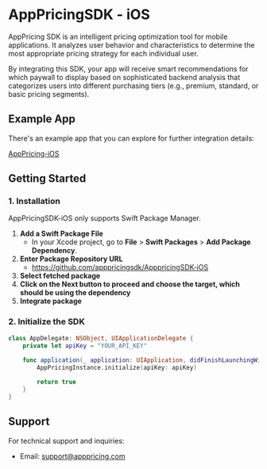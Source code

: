 # AppPricingSDK - iOS

AppPricing SDK is an intelligent pricing optimization tool for mobile applications. It analyzes user behavior and characteristics to determine the most appropriate pricing strategy for each individual user.

By integrating this SDK, your app will receive smart recommendations for which paywall to display based on sophisticated backend analysis that categorizes users into different purchasing tiers (e.g., premium, standard, or basic pricing segments).

## Example App
There's an example app that you can explore for further integration details:

[AppPricing-iOS](https://github.com/apppricingsdk/AppPricing-iOS)

## Getting Started

### 1. Installation

AppPricingSDK-iOS only supports Swift Package Manager.

1. **Add a Swift Package File**
    - In your Xcode project, go to **File** > **Swift Packages** > **Add Package Dependency**.
1. **Enter Package Repository URL**
    - https://github.com/apppricingsdk/ApppricingSDK-iOS
1. **Select fetched package**
1. **Click on the **Next** button to proceed and choose the target, which should be using the dependency**
1. **Integrate package**


### 2. Initialize the SDK


```swift
class AppDelegate: NSObject, UIApplicationDelegate {
    private let apiKey = "YOUR_API_KEY"
    
    func application(_ application: UIApplication, didFinishLaunchingWithOptions launchOptions: [UIApplication.LaunchOptionsKey : Any]? = nil) -> Bool {
        AppPricingInstance.initialize(apiKey: apiKey)

        return true
    }
}
```

## Support

For technical support and inquiries:

- Email: support@apppricing.com